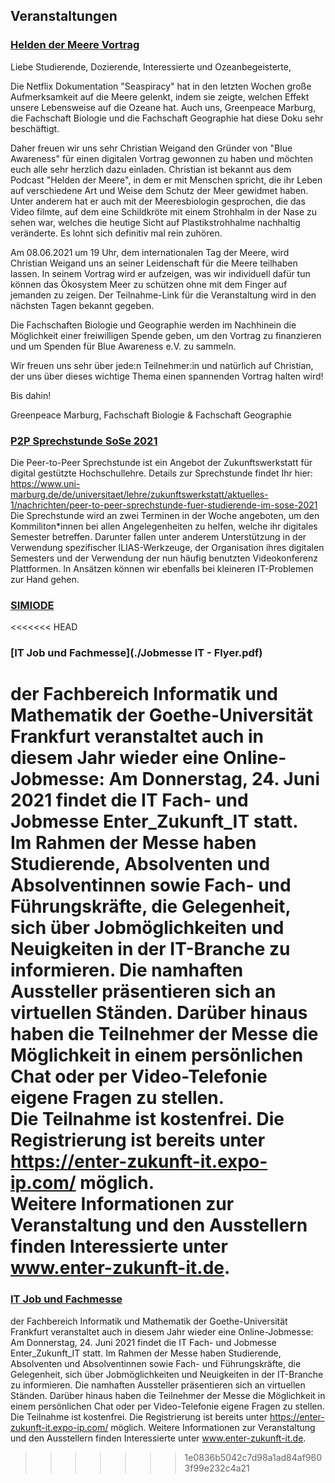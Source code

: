 ## Veranstaltungen

### [Helden der Meere Vortrag](./Blue_Awareness.jpeg)

Liebe Studierende, Dozierende, Interessierte und Ozeanbegeisterte,

Die Netflix Dokumentation "Seaspiracy" hat in den letzten Wochen große Aufmerksamkeit auf die Meere gelenkt, indem sie zeigte, welchen Effekt unsere Lebensweise auf die Ozeane hat. Auch uns, Greenpeace Marburg, die Fachschaft Biologie und die Fachschaft Geographie hat diese Doku sehr beschäftigt.

Daher freuen wir uns sehr Christian Weigand den Gründer von "Blue Awareness" für einen digitalen Vortrag gewonnen zu haben und möchten euch alle sehr herzlich dazu einladen. Christian ist bekannt aus dem Podcast "Helden der Meere", in dem er mit Menschen spricht, die ihr Leben auf verschiedene Art und Weise dem Schutz der Meer gewidmet haben. Unter anderem hat er auch mit der Meeresbiologin gesprochen, die das Video filmte, auf dem eine Schildkröte mit einem Strohhalm in der Nase zu sehen war, welches die heutige Sicht auf Plastikstrohhalme nachhaltig veränderte. Es lohnt sich definitiv mal rein zuhören.

Am 08.06.2021 um 19 Uhr, dem internationalen Tag der Meere, wird Christian Weigand uns an seiner Leidenschaft für die Meere teilhaben lassen. In seinem Vortrag wird er aufzeigen, was wir individuell dafür tun können das Ökosystem Meer zu schützen ohne mit dem Finger auf jemanden zu zeigen. Der Teilnahme-Link für die Veranstaltung wird in den nächsten Tagen bekannt gegeben.

Die Fachschaften Biologie und Geographie werden im Nachhinein die Möglichkeit einer freiwilligen Spende geben, um den Vortrag zu finanzieren und um Spenden für Blue Awareness e.V. zu sammeln.

Wir freuen uns sehr über jede:n Teilnehmer:in und natürlich auf Christian, der uns über dieses wichtige Thema einen spannenden Vortrag halten wird!

Bis dahin!

Greenpeace Marburg, Fachschaft Biologie & Fachschaft Geographie 

### [P2P Sprechstunde SoSe 2021](./P2P_Sprechstunde_SoSe2021.png)
Die Peer-to-Peer Sprechstunde ist ein Angebot der Zukunftswerkstatt für digital gestützte Hochschullehre. 
Details zur Sprechstunde findet Ihr hier: https://www.uni-marburg.de/de/universitaet/lehre/zukunftswerkstatt/aktuelles-1/nachrichten/peer-to-peer-sprechstunde-fuer-studierende-im-sose-2021 
Die Sprechstunde wird an zwei Terminen in der Woche angeboten, um den Kommiliton*innen bei allen Angelegenheiten zu helfen, welche ihr digitales Semester betreffen. 
Darunter fallen unter anderem Unterstützung in der Verwendung spezifischer ILIAS-Werkzeuge, der Organisation ihres digitalen Semesters und der Verwendung der nun häufig benutzten Videokonferenz Plattformen. 
In Ansätzen können wir ebenfalls bei kleineren IT-Problemen zur Hand gehen.

### [SIMIODE](./SIMIODE_Collegial_Workshops.md)


<<<<<<< HEAD
### [IT Job und Fachmesse](./Jobmesse IT - Flyer.pdf)
der Fachbereich Informatik und Mathematik der Goethe-Universität Frankfurt veranstaltet auch in diesem Jahr wieder eine Online-Jobmesse: Am Donnerstag, 24. Juni 2021 findet die IT Fach- und Jobmesse Enter_Zukunft_IT statt.	
Im Rahmen der Messe haben Studierende, Absolventen und Absolventinnen sowie Fach- und Führungskräfte, die Gelegenheit, sich über Jobmöglichkeiten und Neuigkeiten in der IT-Branche zu informieren.	
Die namhaften Aussteller präsentieren sich an virtuellen Ständen. Darüber hinaus haben die Teilnehmer der Messe die Möglichkeit in einem persönlichen Chat oder per Video-Telefonie eigene Fragen zu stellen.	
Die Teilnahme ist kostenfrei. Die Registrierung ist bereits unter https://enter-zukunft-it.expo-ip.com/ möglich.	
Weitere Informationen zur Veranstaltung und den Ausstellern finden Interessierte unter www.enter-zukunft-it.de.	
=======
### [IT Job und Fachmesse](./JobmesseIT-Flyer.pdf)
der Fachbereich Informatik und Mathematik der Goethe-Universität Frankfurt veranstaltet auch in diesem Jahr wieder eine Online-Jobmesse: Am Donnerstag, 24. Juni 2021 findet die IT Fach- und Jobmesse Enter_Zukunft_IT statt.
Im Rahmen der Messe haben Studierende, Absolventen und Absolventinnen sowie Fach- und Führungskräfte, die Gelegenheit, sich über Jobmöglichkeiten und Neuigkeiten in der IT-Branche zu informieren.
Die namhaften Aussteller präsentieren sich an virtuellen Ständen. Darüber hinaus haben die Teilnehmer der Messe die Möglichkeit in einem persönlichen Chat oder per Video-Telefonie eigene Fragen zu stellen.
Die Teilnahme ist kostenfrei. Die Registrierung ist bereits unter https://enter-zukunft-it.expo-ip.com/ möglich.
Weitere Informationen zur Veranstaltung und den Ausstellern finden Interessierte unter www.enter-zukunft-it.de.
>>>>>>> 1e0836b5042c7d98a1ad84af9603f99e232c4a21


